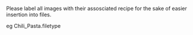 Please label all images with their assosciated recipe for the sake of easier insertion into files.

eg Chili_Pasta.filetype